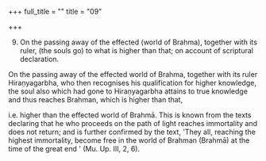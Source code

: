 +++
full_title = ""
title = "09"

+++


9. On the passing away of the effected (world of Brahma), together with its ruler, (the souls go) to what is higher than that; on account of scriptural declaration.

On the passing away of the effected world of Brahma, together with its ruler Hiraṇyagarbha, who then recognises his qualification for higher knowledge, the soul also which had gone to Hiraṇyagarbha attains to true knowledge and thus reaches Brahman, which is higher than that,

i.e. higher than the effected world of Brahmā. This is known from the texts declaring that he who proceeds on the path of light reaches immortality and does not return; and is further confirmed by the text, 'They all, reaching the highest immortality, become free in the world of Brahman (Brahmā) at the time of the great end ' (Mu. Up. III, 2, 6).

